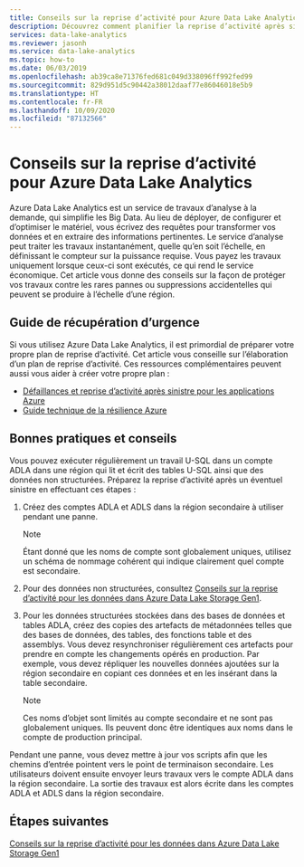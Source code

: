 ```yaml
---
title: Conseils sur la reprise d’activité pour Azure Data Lake Analytics
description: Découvrez comment planifier la reprise d’activité après sinistre pour vos comptes Azure Data Lake Analytics.
services: data-lake-analytics
ms.reviewer: jasonh
ms.service: data-lake-analytics
ms.topic: how-to
ms.date: 06/03/2019
ms.openlocfilehash: ab39ca8e71376fed681c049d338096ff992fed99
ms.sourcegitcommit: 829d951d5c90442a38012daaf77e86046018e5b9
ms.translationtype: HT
ms.contentlocale: fr-FR
ms.lasthandoff: 10/09/2020
ms.locfileid: "87132566"
---
```

# <a name="disaster-recovery-guidance-for-azure-data-lake-analytics"></a>Conseils sur la reprise d’activité pour Azure Data Lake Analytics

Azure Data Lake Analytics est un service de travaux d’analyse à la demande, qui simplifie les Big Data. Au lieu de déployer, de configurer et d’optimiser le matériel, vous écrivez des requêtes pour transformer vos données et en extraire des informations pertinentes. Le service d’analyse peut traiter les travaux instantanément, quelle qu’en soit l’échelle, en définissant le compteur sur la puissance requise. Vous payez les travaux uniquement lorsque ceux-ci sont exécutés, ce qui rend le service économique. Cet article vous donne des conseils sur la façon de protéger vos travaux contre les rares pannes ou suppressions accidentelles qui peuvent se produire à l’échelle d’une région.

## <a name="disaster-recovery-guidance"></a>Guide de récupération d’urgence

Si vous utilisez Azure Data Lake Analytics, il est primordial de préparer votre propre plan de reprise d’activité. Cet article vous conseille sur l’élaboration d’un plan de reprise d’activité. Ces ressources complémentaires peuvent aussi vous aider à créer votre propre plan :
- [Défaillances et reprise d’activité après sinistre pour les applications Azure](/azure/architecture/reliability/disaster-recovery)
- [Guide technique de la résilience Azure](/azure/architecture/checklist/resiliency-per-service)

## <a name="best-practices-and-scenario-guidance"></a>Bonnes pratiques et conseils

Vous pouvez exécuter régulièrement un travail U-SQL dans un compte ADLA dans une région qui lit et écrit des tables U-SQL ainsi que des données non structurées.  Préparez la reprise d’activité après un éventuel sinistre en effectuant ces étapes :

1. Créez des comptes ADLA et ADLS dans la région secondaire à utiliser pendant une panne.

   > [!NOTE]
   > Étant donné que les noms de compte sont globalement uniques, utilisez un schéma de nommage cohérent qui indique clairement quel compte est secondaire.

2. Pour des données non structurées, consultez [Conseils sur la reprise d’activité pour les données dans Azure Data Lake Storage Gen1](../data-lake-store/data-lake-store-disaster-recovery-guidance.md).

3. Pour les données structurées stockées dans des bases de données et tables ADLA, créez des copies des artefacts de métadonnées telles que des bases de données, des tables, des fonctions table et des assemblys. Vous devez resynchroniser régulièrement ces artefacts pour prendre en compte les changements opérés en production. Par exemple, vous devez répliquer les nouvelles données ajoutées sur la région secondaire en copiant ces données et en les insérant dans la table secondaire.

   > [!NOTE]
   > Ces noms d’objet sont limités au compte secondaire et ne sont pas globalement uniques. Ils peuvent donc être identiques aux noms dans le compte de production principal.

Pendant une panne, vous devez mettre à jour vos scripts afin que les chemins d’entrée pointent vers le point de terminaison secondaire. Les utilisateurs doivent ensuite envoyer leurs travaux vers le compte ADLA dans la région secondaire. La sortie des travaux est alors écrite dans les comptes ADLA et ADLS dans la région secondaire.

## <a name="next-steps"></a>Étapes suivantes

[Conseils sur la reprise d’activité pour les données dans Azure Data Lake Storage Gen1](../data-lake-store/data-lake-store-disaster-recovery-guidance.md)
